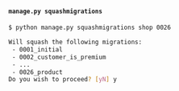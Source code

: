 #### `manage.py squashmigrations`

```sh
$ python manage.py squashmigrations shop 0026

Will squash the following migrations:
 - 0001_initial
 - 0002_customer_is_premium
 - ...
 - 0026_product
Do you wish to proceed? [yN] y
```


<aside class="notes">
</aside>
